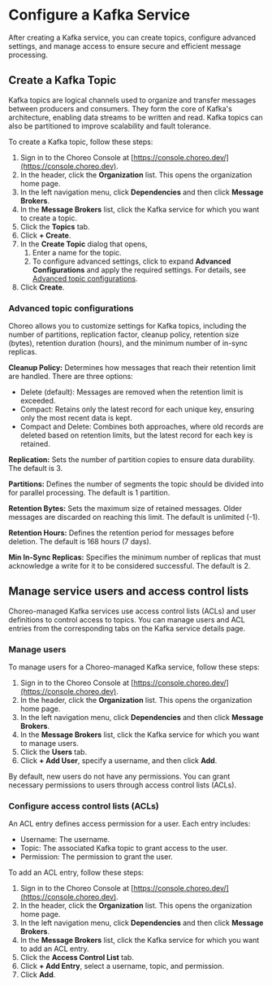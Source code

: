 # Configure a Kafka Service

After creating a Kafka service, you can create topics, configure advanced settings, and manage access to ensure secure and efficient message processing. 

## Create a Kafka Topic

Kafka topics are logical channels used to organize and transfer messages between producers and consumers. They form the core of Kafka's architecture, enabling data streams to be written and read. Kafka topics can also be partitioned to improve scalability and fault tolerance.

To create a Kafka topic, follow these steps:

1. Sign in to the Choreo Console at [https://console.choreo.dev/](https://console.choreo.dev).
2. In the header, click the **Organization** list. This opens the organization home page.
3. In the left navigation menu, click **Dependencies** and then click **Message Brokers**.
4. In the **Message Brokers** list, click the Kafka service for which you want to create a topic.
5. Click the **Topics** tab.
6. Click **+ Create**.
7. In the **Create Topic** dialog that opens, 
   1. Enter a name for the topic.
   2. To configure advanced settings, click to expand **Advanced Configurations** and apply the required settings. For details, see [Advanced topic configurations](#advanced-topic-configurations).
8. Click **Create**.

### Advanced topic configurations

Choreo allows you to customize settings for Kafka topics, including the number of partitions, replication factor, cleanup policy, retention size (bytes), retention duration (hours), and the minimum number of in-sync replicas.

**Cleanup Policy:**  Determines how messages that reach their retention limit are handled. There are three options:  

- Delete (default): Messages are removed when the retention limit is exceeded. 
- Compact: Retains only the latest record for each unique key, ensuring only the most recent data is kept.  
- Compact and Delete: Combines both approaches, where old records are deleted based on retention limits, but the latest record for each key is retained.

**Replication:** Sets the number of partition copies to ensure data durability. The default is 3.

**Partitions:** Defines the number of segments the topic should be divided into for parallel processing. The default is 1 partition.

**Retention Bytes:** Sets the maximum size of retained messages. Older messages are discarded on reaching this limit. The default is unlimited (-1).

**Retention Hours:** Defines the retention period for messages before deletion. The default is 168 hours (7 days).

**Min In-Sync Replicas:** Specifies the minimum number of replicas that must acknowledge a write for it to be considered successful. The default is 2.

## Manage service users and access control lists

Choreo-managed Kafka services use access control lists (ACLs) and user definitions to control access to topics. You can manage users and ACL entries from the corresponding tabs on the Kafka service details page.

### Manage users

To manage users for a Choreo-managed Kafka service, follow these steps:

1. Sign in to the Choreo Console at [https://console.choreo.dev/](https://console.choreo.dev).
2. In the header, click the **Organization** list. This opens the organization home page.
3. In the left navigation menu, click **Dependencies** and then click **Message Brokers**.
4. In the **Message Brokers** list, click the Kafka service for which you want to manage users.
5. Click the **Users** tab.
6. Click **+ Add User**, specify a username, and then click **Add**.

By default, new users do not have any permissions. You can grant necessary permissions to users through access control lists (ACLs).

### Configure access control lists (ACLs)

An ACL entry defines access permission for a user. Each entry includes:

 - Username: The username.
 - Topic: The associated Kafka topic to grant access to the user.
 - Permission: The permission to grant the user. 

To add an ACL entry, follow these steps:

1. Sign in to the Choreo Console at [https://console.choreo.dev/](https://console.choreo.dev).
2. In the header, click the **Organization** list. This opens the organization home page.
3. In the left navigation menu, click **Dependencies** and then click **Message Brokers**.
4. In the **Message Brokers** list, click the Kafka service for which you want to add an ACL entry.
5. Click the **Access Control List** tab.
6. Click **+ Add Entry**, select a username, topic, and permission.
7. Click **Add**.
